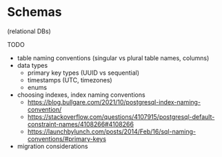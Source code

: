 # Schemas

(relational DBs)

TODO

- table naming conventions (singular vs plural table names, columns)
- data types
  - primary key types (UUID vs sequential)
  - timestamps (UTC, timezones)
  - enums
- choosing indexes, index naming conventions
  - https://blog.bullgare.com/2021/10/postgresql-index-naming-convention/
  - https://stackoverflow.com/questions/4107915/postgresql-default-constraint-names/4108266#4108266
  - https://launchbylunch.com/posts/2014/Feb/16/sql-naming-conventions/#primary-keys
- migration considerations
